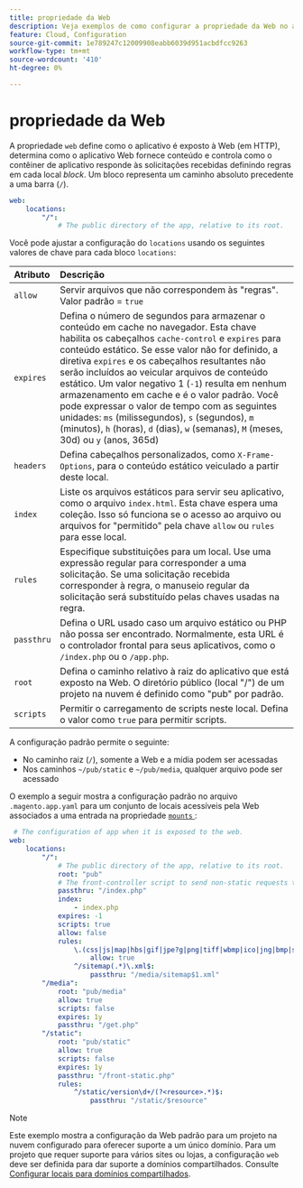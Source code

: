 ```yaml
---
title: propriedade da Web
description: Veja exemplos de como configurar a propriedade da Web no arquivo de configuração do aplicativo  [!DNL Commerce] .
feature: Cloud, Configuration
source-git-commit: 1e789247c12009908eabb6039d951acbdfcc9263
workflow-type: tm+mt
source-wordcount: '410'
ht-degree: 0%

---
```


# propriedade da Web

A propriedade `web` define como o aplicativo é exposto à Web (em HTTP), determina como o aplicativo Web fornece conteúdo e controla como o contêiner de aplicativo responde às solicitações recebidas definindo regras em cada local _block_. Um bloco representa um caminho absoluto precedente a uma barra (`/`).

```yaml
web:
    locations:
        "/":
            # The public directory of the app, relative to its root.
```

Você pode ajustar a configuração do `locations` usando os seguintes valores de chave para cada bloco `locations`:

| Atributo | Descrição |
| :--- | :--- |
| `allow` | Servir arquivos que não correspondem às &quot;regras&quot;. Valor padrão = `true` |
| `expires` | Defina o número de segundos para armazenar o conteúdo em cache no navegador. Esta chave habilita os cabeçalhos `cache-control` e `expires` para conteúdo estático. Se esse valor não for definido, a diretiva `expires` e os cabeçalhos resultantes não serão incluídos ao veicular arquivos de conteúdo estático. Um valor negativo 1 (`-1`) resulta em nenhum armazenamento em cache e é o valor padrão. Você pode expressar o valor de tempo com as seguintes unidades: `ms` (milissegundos), `s` (segundos), `m` (minutos), `h` (horas), `d` (dias), `w` (semanas), `M` (meses, 30d) ou `y` (anos, 365d) |
| `headers` | Defina cabeçalhos personalizados, como `X-Frame-Options`, para o conteúdo estático veiculado a partir deste local. |
| `index` | Liste os arquivos estáticos para servir seu aplicativo, como o arquivo `index.html`. Esta chave espera uma coleção. Isso só funciona se o acesso ao arquivo ou arquivos for &quot;permitido&quot; pela chave `allow` ou `rules` para esse local. |
| `rules` | Especifique substituições para um local. Use uma expressão regular para corresponder a uma solicitação. Se uma solicitação recebida corresponder à regra, o manuseio regular da solicitação será substituído pelas chaves usadas na regra. |
| `passthru` | Defina o URL usado caso um arquivo estático ou PHP não possa ser encontrado. Normalmente, esta URL é o controlador frontal para seus aplicativos, como o `/index.php` ou o `/app.php`. |
| `root` | Defina o caminho relativo à raiz do aplicativo que está exposto na Web. O diretório público (local &quot;/&quot;) de um projeto na nuvem é definido como &quot;pub&quot; por padrão. |
| `scripts` | Permitir o carregamento de scripts neste local. Defina o valor como `true` para permitir scripts. |

A configuração padrão permite o seguinte:

- No caminho raiz (`/`), somente a Web e a mídia podem ser acessadas
- Nos caminhos `~/pub/static` e `~/pub/media`, qualquer arquivo pode ser acessado

O exemplo a seguir mostra a configuração padrão no arquivo `.magento.app.yaml` para um conjunto de locais acessíveis pela Web associados a uma entrada na propriedade [`mounts` ](properties.md#mounts):

```yaml
 # The configuration of app when it is exposed to the web.
web:
    locations:
        "/":
            # The public directory of the app, relative to its root.
            root: "pub"
            # The front-controller script to send non-static requests to.
            passthru: "/index.php"
            index:
                - index.php
            expires: -1
            scripts: true
            allow: false
            rules:
                \.(css|js|map|hbs|gif|jpe?g|png|tiff|wbmp|ico|jng|bmp|svgz|midi?|mp?ga|mp2|mp3|m4a|ra|weba|3gpp?|mp4|mpe?g|mpe|ogv|mov|webm|flv|mng|asx|asf|wmv|avi|ogx|swf|jar|ttf|eot|woff|otf|html?)$:
                    allow: true
                ^/sitemap(.*)\.xml$:
                    passthru: "/media/sitemap$1.xml"
        "/media":
            root: "pub/media"
            allow: true
            scripts: false
            expires: 1y
            passthru: "/get.php"
        "/static":
            root: "pub/static"
            allow: true
            scripts: false
            expires: 1y
            passthru: "/front-static.php"
            rules:
                ^/static/version\d+/(?<resource>.*)$:
                    passthru: "/static/$resource"
```

>[!NOTE]
>
>Este exemplo mostra a configuração da Web padrão para um projeto na nuvem configurado para oferecer suporte a um único domínio. Para um projeto que requer suporte para vários sites ou lojas, a configuração `web` deve ser definida para dar suporte a domínios compartilhados. Consulte [Configurar locais para domínios compartilhados](../store/multiple-sites.md#configure-locations-for-shared-domains).
